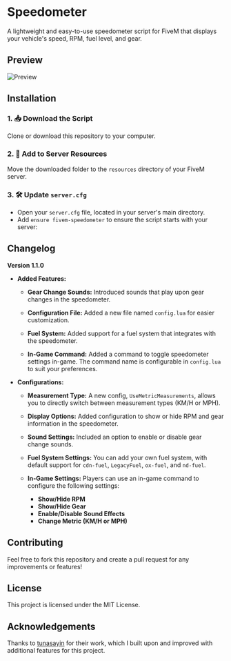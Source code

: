 # Speedometer

A lightweight and easy-to-use speedometer script for FiveM that displays your vehicle's speed, RPM, fuel level, and gear.

## Preview

![Preview](https://imgur.com/RG1NYNe.png)

## Installation

### 1. 📥 Download the Script
Clone or download this repository to your computer.

### 2. 📂 Add to Server Resources
Move the downloaded folder to the `resources` directory of your FiveM server.

### 3. 🛠️ Update `server.cfg`
- Open your `server.cfg` file, located in your server's main directory.
- Add `ensure fivem-speedometer` to ensure the script starts with your server:

## Changelog

**Version 1.1.0**

- **Added Features:**
  - **Gear Change Sounds:** Introduced sounds that play upon gear changes in the speedometer.

  - **Configuration File:** Added a new file named `config.lua` for easier customization.

  - **Fuel System:** Added support for a fuel system that integrates with the speedometer.

  - **In-Game Command:** Added a command to toggle speedometer settings in-game. The command name is configurable in `config.lua` to suit your preferences.

- **Configurations:**
  - **Measurement Type:** A new config, `UseMetricMeasurements`, allows you to directly switch between measurement types (KM/H or MPH).

  - **Display Options:** Added configuration to show or hide RPM and gear information in the speedometer.

  - **Sound Settings:** Included an option to enable or disable gear change sounds.

  - **Fuel System Settings:** You can add your own fuel system, with default support for `cdn-fuel`, `LegacyFuel`, `ox-fuel`, and `nd-fuel`.

  - **In-Game Settings:** Players can use an in-game command to configure the following settings:

    - **Show/Hide RPM**
    - **Show/Hide Gear**
    - **Enable/Disable Sound Effects**
    - **Change Metric (KM/H or MPH)**

## Contributing

Feel free to fork this repository and create a pull request for any improvements or features!

## License

This project is licensed under the MIT License.

## Acknowledgements

Thanks to [tunasayin](https://github.com/tunasayin/speedometer) for their work, which I built upon and improved with additional features for this project.
